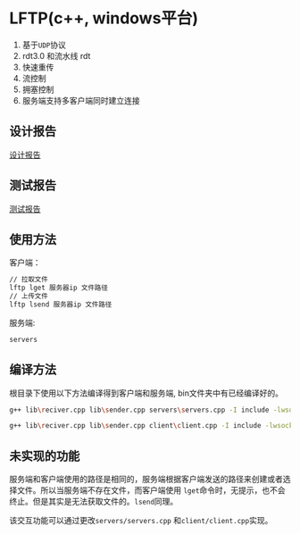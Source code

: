 # LFTP(c++, windows平台)
1. 基于`UDP`协议
2. rdt3.0 和流水线 rdt
3. 快速重传
4. 流控制
5. 拥塞控制
6. 服务端支持多客户端同时建立连接

## 设计报告

[设计报告](https://github.com/liuwd8/lftp/blob/master/Project%20Design.md)

## 测试报告

[测试报告](https://github.com/liuwd8/lftp/blob/master/Project%20test.md)

## 使用方法
客户端：
```sh
// 拉取文件
lftp lget 服务器ip 文件路径
// 上传文件
lftp lsend 服务器ip 文件路径
```
服务端:
```sh
servers
```
## 编译方法
根目录下使用以下方法编译得到客户端和服务端, bin文件夹中有已经编译好的。
```sh
g++ lib\reciver.cpp lib\sender.cpp servers\servers.cpp -I include -lwsock32 -Wall -std=c++11 -o servers
```

```sh
g++ lib\reciver.cpp lib\sender.cpp client\client.cpp -I include -lwsock32 -Wall -std=c++11 -o lftp
```

## 未实现的功能
服务端和客户端使用的路径是相同的，服务端根据客户端发送的路径来创建或者选择文件。所以当服务端不存在文件，而客户端使用 `lget`命令时，无提示，也不会终止。但是其实是无法获取文件的。`lsend`同理。

该交互功能可以通过更改`servers/servers.cpp` 和`client/client.cpp`实现。